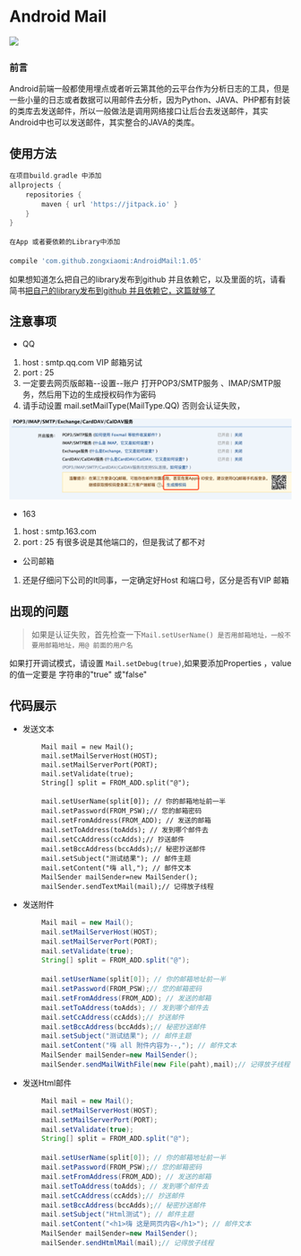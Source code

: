 # Android Mail 
[![](https://jitpack.io/v/zongxiaomi/AndroidMail.svg)](https://jitpack.io/#zongxiaomi/AndroidMail)
### 前言
Android前端一般都使用埋点或者听云第其他的云平台作为分析日志的工具，但是一些小量的日志或者数据可以用邮件去分析，因为Python、JAVA、PHP都有封装的类库去发送邮件，所以一般做法是调用网络接口让后台去发送邮件，其实Android中也可以发送邮件，其实整合的JAVA的类库。
## 使用方法

```groovy
在项目build.gradle 中添加
allprojects {
    repositories {
        maven { url 'https://jitpack.io' }
    }
}

在App 或者要依赖的Library中添加 

compile 'com.github.zongxiaomi:AndroidMail:1.05'
```
如果想知道怎么把自己的library发布到github 并且依赖它，以及里面的坑，请看简书[把自己的library发布到github 并且依赖它，这篇就够了](http://www.jianshu.com/p/d4fc146fc76b)

## 注意事项
- QQ
 1. host : smtp.qq.com VIP 邮箱另试
 2. port : 25 
 3. 一定要去网页版邮箱--设置--账户 打开POP3/SMTP服务 、IMAP/SMTP服务，然后用下边的生成授权码作为密码
 4. 请手动设置 mail.setMailType(MailType.QQ) 否则会认证失败，
 

![1](png/b.png)
- 163 
1. host : smtp.163.com
2. port : 25 有很多说是其他端口的，但是我试了都不对

- 公司邮箱
1. 还是仔细问下公司的It同事，一定确定好Host 和端口号，区分是否有VIP 邮箱


## 出现的问题
> 如果是认证失败，首先检查一下` Mail.setUserName() 是否用邮箱地址，一般不要用邮箱地址，用@ 前面的用户名 `

如果打开调试模式，请设置 `Mail.setDebug(true)`,如果要添加Properties ，value 的值一定要是 字符串的"true" 或"false"


## 代码展示

- 发送文本

```
        Mail mail = new Mail();
        mail.setMailServerHost(HOST);
        mail.setMailServerPort(PORT);
        mail.setValidate(true);
        String[] split = FROM_ADD.split("@");

        mail.setUserName(split[0]); // 你的邮箱地址前一半
        mail.setPassword(FROM_PSW);// 您的邮箱密码
        mail.setFromAddress(FROM_ADD); // 发送的邮箱
        mail.setToAddress(toAdds); // 发到哪个邮件去
        mail.setCcAddress(ccAdds);// 抄送邮件
        mail.setBccAddress(bccAdds);// 秘密抄送邮件
        mail.setSubject("测试结果"); // 邮件主题
        mail.setContent("嗨 all,"); // 邮件文本
        MailSender mailSender=new MailSender();
        mailSender.sendTextMail(mail);// 记得放子线程
```
- 发送附件

```java
        Mail mail = new Mail();
        mail.setMailServerHost(HOST);
        mail.setMailServerPort(PORT);
        mail.setValidate(true);
        String[] split = FROM_ADD.split("@");

        mail.setUserName(split[0]); // 你的邮箱地址前一半
        mail.setPassword(FROM_PSW);// 您的邮箱密码
        mail.setFromAddress(FROM_ADD); // 发送的邮箱
        mail.setToAddress(toAdds); // 发到哪个邮件去
        mail.setCcAddress(ccAdds);// 抄送邮件
        mail.setBccAddress(bccAdds);// 秘密抄送邮件
        mail.setSubject("测试结果"); // 邮件主题
        mail.setContent("嗨 all 附件内容为--,"); // 邮件文本
        MailSender mailSender=new MailSender();
        mailSender.sendMailWithFile(new File(paht),mail);// 记得放子线程
```
- 发送Html邮件

```java
        Mail mail = new Mail();
        mail.setMailServerHost(HOST);
        mail.setMailServerPort(PORT);
        mail.setValidate(true);
        String[] split = FROM_ADD.split("@");

        mail.setUserName(split[0]); // 你的邮箱地址前一半
        mail.setPassword(FROM_PSW);// 您的邮箱密码
        mail.setFromAddress(FROM_ADD); // 发送的邮箱
        mail.setToAddress(toAdds); // 发到哪个邮件去
        mail.setCcAddress(ccAdds);// 抄送邮件
        mail.setBccAddress(bccAdds);// 秘密抄送邮件
        mail.setSubject("Html测试"); // 邮件主题
        mail.setContent("<h1>嗨 这是网页内容</h1>"); // 邮件文本
        MailSender mailSender=new MailSender();
        mailSender.sendHtmlMail(mail);// 记得放子线程
```